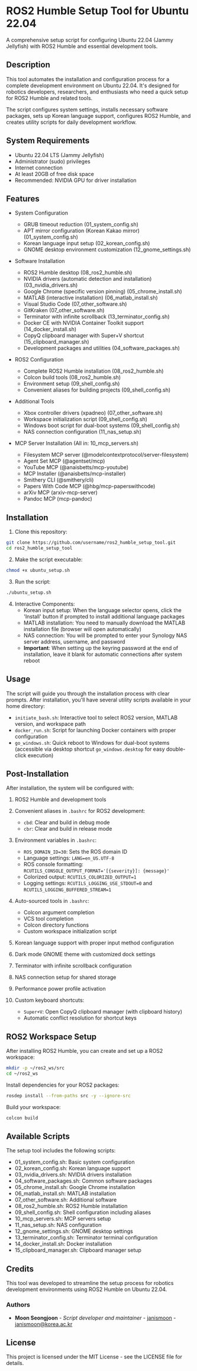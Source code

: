 # ROS2 Humble Setup Tool for Ubuntu 22.04

A comprehensive setup script for configuring Ubuntu 22.04 (Jammy Jellyfish) with ROS2 Humble and essential development tools.

## Description

This tool automates the installation and configuration process for a complete development environment on Ubuntu 22.04. It's designed for robotics developers, researchers, and enthusiasts who need a quick setup for ROS2 Humble and related tools.

The script configures system settings, installs necessary software packages, sets up Korean language support, configures ROS2 Humble, and creates utility scripts for daily development workflow.

## System Requirements

- Ubuntu 22.04 LTS (Jammy Jellyfish)
- Administrator (sudo) privileges
- Internet connection
- At least 20GB of free disk space
- Recommended: NVIDIA GPU for driver installation

## Features

- System Configuration
  - GRUB timeout reduction (01_system_config.sh)
  - APT mirror configuration (Korean Kakao mirror) (01_system_config.sh)
  - Korean language input setup (02_korean_config.sh)
  - GNOME desktop environment customization (12_gnome_settings.sh)

- Software Installation
  - ROS2 Humble desktop (08_ros2_humble.sh)
  - NVIDIA drivers (automatic detection and installation) (03_nvidia_drivers.sh)
  - Google Chrome (specific version pinning) (05_chrome_install.sh)
  - MATLAB (interactive installation) (06_matlab_install.sh)
  - Visual Studio Code (07_other_software.sh)
  - GitKraken (07_other_software.sh)
  - Terminator with infinite scrollback (13_terminator_config.sh)
  - Docker CE with NVIDIA Container Toolkit support (14_docker_install.sh)
  - CopyQ clipboard manager with Super+V shortcut (15_clipboard_manager.sh)
  - Development packages and utilities (04_software_packages.sh)

- ROS2 Configuration
  - Complete ROS2 Humble installation (08_ros2_humble.sh)
  - Colcon build tools (08_ros2_humble.sh)
  - Environment setup (09_shell_config.sh)
  - Convenient aliases for building projects (09_shell_config.sh)

- Additional Tools
  - Xbox controller drivers (xpadneo) (07_other_software.sh)
  - Workspace initialization script (09_shell_config.sh)
  - Windows boot script for dual-boot systems (09_shell_config.sh)
  - NAS connection configuration (11_nas_setup.sh)

- MCP Server Installation (All in: 10_mcp_servers.sh)
  - Filesystem MCP server (@modelcontextprotocol/server-filesystem)
  - Agent Set MCP (@agentset/mcp)
  - YouTube MCP (@anaisbetts/mcp-youtube)
  - MCP Installer (@anaisbetts/mcp-installer)
  - Smithery CLI (@smithery/cli)
  - Papers With Code MCP (@hbg/mcp-paperswithcode)
  - arXiv MCP (arxiv-mcp-server)
  - Pandoc MCP (mcp-pandoc)

## Installation

1. Clone this repository:
```bash
git clone https://github.com/username/ros2_humble_setup_tool.git
cd ros2_humble_setup_tool
```

2. Make the script executable:
```bash
chmod +x ubuntu_setup.sh
```

3. Run the script:
```bash
./ubuntu_setup.sh
```

4. Interactive Components:
   - Korean input setup: When the language selector opens, click the 'Install' button if prompted to install additional language packages
   - MATLAB installation: You need to manually download the MATLAB installation file (browser will open automatically)
   - NAS connection: You will be prompted to enter your Synology NAS server address, username, and password
   - **Important**: When setting up the keyring password at the end of installation, leave it blank for automatic connections after system reboot

## Usage

The script will guide you through the installation process with clear prompts. After installation, you'll have several utility scripts available in your home directory:

- `initiate_bash.sh`: Interactive tool to select ROS2 version, MATLAB version, and workspace path
- `docker_run.sh`: Script for launching Docker containers with proper configuration
- `go_windows.sh`: Quick reboot to Windows for dual-boot systems (accessible via desktop shortcut `go_windows.desktop` for easy double-click execution)

## Post-Installation

After installation, the system will be configured with:

1. ROS2 Humble and development tools
2. Convenient aliases in `.bashrc` for ROS2 development:
   - `cbd`: Clear and build in debug mode
   - `cbr`: Clear and build in release mode

3. Environment variables in `.bashrc`:
   - `ROS_DOMAIN_ID=30`: Sets the ROS domain ID
   - Language settings: `LANG=en_US.UTF-8`
   - ROS console formatting: `RCUTILS_CONSOLE_OUTPUT_FORMAT='[{severity}]: {message}'`
   - Colorized output: `RCUTILS_COLORIZED_OUTPUT=1`
   - Logging settings: `RCUTILS_LOGGING_USE_STDOUT=0` and `RCUTILS_LOGGING_BUFFERED_STREAM=1`

4. Auto-sourced tools in `.bashrc`:
   - Colcon argument completion
   - VCS tool completion
   - Colcon directory functions
   - Custom workspace initialization script

5. Korean language support with proper input method configuration
6. Dark mode GNOME theme with customized dock settings
7. Terminator with infinite scrollback configuration
8. NAS connection setup for shared storage
9. Performance power profile activation
10. Custom keyboard shortcuts:
    - `Super+V`: Open CopyQ clipboard manager (with clipboard history)
    - Automatic conflict resolution for shortcut keys

## ROS2 Workspace Setup

After installing ROS2 Humble, you can create and set up a ROS2 workspace:

```bash
mkdir -p ~/ros2_ws/src
cd ~/ros2_ws
```

Install dependencies for your ROS2 packages:
```bash
rosdep install --from-paths src -y --ignore-src
```

Build your workspace:
```bash
colcon build
```

## Available Scripts

The setup tool includes the following scripts:
- 01_system_config.sh: Basic system configuration
- 02_korean_config.sh: Korean language support
- 03_nvidia_drivers.sh: NVIDIA drivers installation
- 04_software_packages.sh: Common software packages
- 05_chrome_install.sh: Google Chrome installation
- 06_matlab_install.sh: MATLAB installation
- 07_other_software.sh: Additional software
- 08_ros2_humble.sh: ROS2 Humble installation
- 09_shell_config.sh: Shell configuration including aliases
- 10_mcp_servers.sh: MCP servers setup
- 11_nas_setup.sh: NAS configuration
- 12_gnome_settings.sh: GNOME desktop settings
- 13_terminator_config.sh: Terminator terminal configuration
- 14_docker_install.sh: Docker installation
- 15_clipboard_manager.sh: Clipboard manager setup

## Credits

This tool was developed to streamline the setup process for robotics development environments using ROS2 Humble on Ubuntu 22.04.

### Authors
- **Moon Seongjoon** - *Script developer and maintainer* - [janismoon](https://github.com/janismoon) - janismoon@korea.ac.kr

## License

This project is licensed under the MIT License - see the LICENSE file for details.
